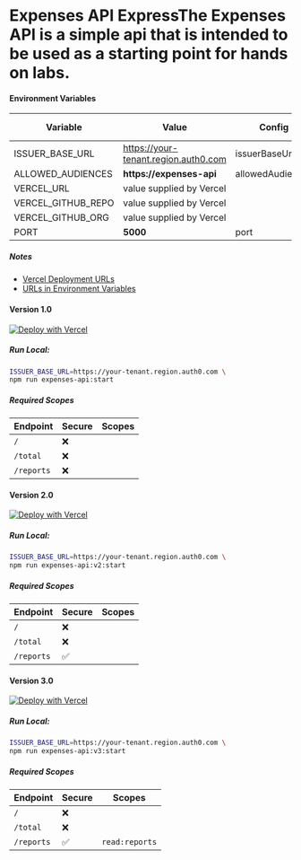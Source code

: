 # Expenses API ExpressThe Expenses API is a simple api that is intended to be used as a starting point for hands on labs.

#### Environment Variables

| Variable           | Value                                | Config           | Vercel Only | Default |
| ------------------ | ------------------------------------ | ---------------- | ----------- | ------- |
| ISSUER_BASE_URL    | https://your-tenant.region.auth0.com | issuerBaseUrl    | ❌          | ❌      |
| ALLOWED_AUDIENCES  | **https://expenses-api**             | allowedAudiences | ❌          | ✅      |
| VERCEL_URL         | value supplied by Vercel             |                  | ✅          | ✅      |
| VERCEL_GITHUB_REPO | value supplied by Vercel             |                  | ✅          | ✅      |
| VERCEL_GITHUB_ORG  | value supplied by Vercel             |                  | ✅          | ✅      |
| PORT               | **5000**                             | port             | ❌          | ✅      |

##### Notes

- [Vercel Deployment URLs](../../README.md#vercel-deployment-urls)
- [URLs in Environment Variables](../../README.md#vercel-environment-variable-urls)

#### Version 1.0

[![Deploy with Vercel](https://vercel.com/button)](https://vercel.com/new/git/external?repository-url=https%3A%2F%2Fgithub.com%2Fauth0%2Fauth0-product-education-labs%2Ftree%2Fmaster%2Fapis%2Fexpenses-api-express%2Fv1.0&env=ISSUER_BASE_URL,ALLOWED_AUDIENCES,VERCEL_URL,VERCEL_GITHUB_REPO,VERCEL_GITHUB_ORG&project-name=expenses-api&repository-name=expenses-api)

##### Run Local:

```bash
ISSUER_BASE_URL=https://your-tenant.region.auth0.com \
npm run expenses-api:start
```

##### Required Scopes

| Endpoint   | Secure | Scopes |
| ---------- | ------ | ------ |
| `/`        | ❌     |        |
| `/total`   | ❌     |        |
| `/reports` | ❌     |        |

#### Version 2.0

[![Deploy with Vercel](https://vercel.com/button)](https://vercel.com/new/git/external?repository-url=https%3A%2F%2Fgithub.com%2Fauth0%2Fauth0-product-education-labs%2Ftree%2Fmaster%2Fapis%2Fexpenses-api-express%2Fv2.0&env=ISSUER_BASE_URL,ALLOWED_AUDIENCES,VERCEL_URL,VERCEL_GITHUB_REPO,VERCEL_GITHUB_ORG&project-name=expenses-api&repository-name=expenses-api)

##### Run Local:

```bash
ISSUER_BASE_URL=https://your-tenant.region.auth0.com \
npm run expenses-api:v2:start
```

##### Required Scopes

| Endpoint   | Secure | Scopes |
| ---------- | ------ | ------ |
| `/`        | ❌     |        |
| `/total`   | ❌     |        |
| `/reports` | ✅     |        |

#### Version 3.0

[![Deploy with Vercel](https://vercel.com/button)](https://vercel.com/new/git/external?repository-url=https%3A%2F%2Fgithub.com%2Fauth0%2Fauth0-product-education-labs%2Ftree%2Fmaster%2Fapis%2Fexpenses-api-express%2Fv3.0&env=ISSUER_BASE_URL,ALLOWED_AUDIENCES,VERCEL_URL,VERCEL_GITHUB_REPO,VERCEL_GITHUB_ORG&project-name=expenses-api&repository-name=expenses-api)

##### Run Local:

```bash
ISSUER_BASE_URL=https://your-tenant.region.auth0.com \
npm run expenses-api:v3:start
```

##### Required Scopes

| Endpoint   | Secure | Scopes         |
| ---------- | ------ | -------------- |
| `/`        | ❌     |                |
| `/total`   | ❌     |                |
| `/reports` | ✅     | `read:reports` |
